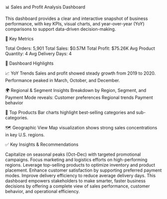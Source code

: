 📊 Sales and Profit Analysis Dashboard

This dashboard provides a clear and interactive snapshot of business performance, with key KPIs, visual charts, and year-over-year (YoY) comparisons to support data-driven decision-making.

🔹 Key Metrics

Total Orders: 5,901
Total Sales: $0.57M
Total Profit: $75.26K
Avg Product Quantity: 4
Avg Delivery Days: 4

🔹 Dashboard Highlights

📈 YoY Trends
Sales and profit showed steady growth from 2019 to 2020.
Performance peaked in March, October, and December.

🌍 Regional & Segment Insights
Breakdown by Region, Segment, and Payment Mode reveals:
Customer preferences
Regional trends
Payment behavior

🛒 Top Products
Bar charts highlight best-selling categories and sub-categories.

🗺 Geographic View
Map visualization shows strong sales concentrations in key U.S. regions.

✅ Key Insights & Recommendations

Capitalize on seasonal peaks (Oct–Dec) with targeted promotional campaigns.
Focus marketing and logistics efforts on high-performing regions.
Leverage top-selling products to optimize inventory and product placement.
Enhance customer satisfaction by supporting preferred payment modes.
Improve delivery efficiency to reduce average delivery days.
This dashboard empowers stakeholders to make smarter, faster business decisions by offering a complete view of sales performance, customer behavior, and operational efficiency.

